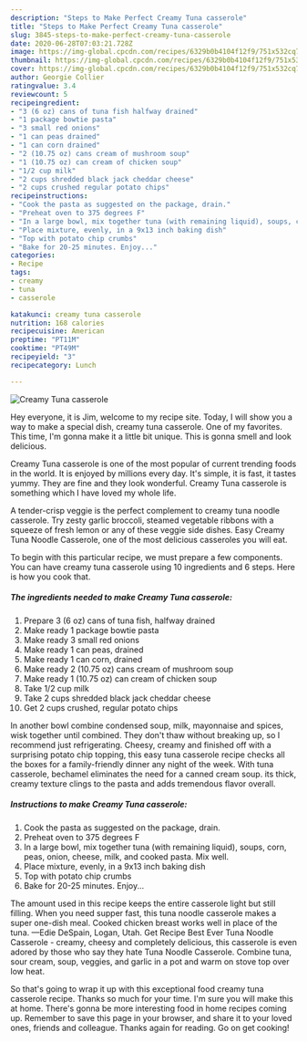 ```yaml
---
description: "Steps to Make Perfect Creamy Tuna casserole"
title: "Steps to Make Perfect Creamy Tuna casserole"
slug: 3845-steps-to-make-perfect-creamy-tuna-casserole
date: 2020-06-28T07:03:21.728Z
image: https://img-global.cpcdn.com/recipes/6329b0b4104f12f9/751x532cq70/creamy-tuna-casserole-recipe-main-photo.jpg
thumbnail: https://img-global.cpcdn.com/recipes/6329b0b4104f12f9/751x532cq70/creamy-tuna-casserole-recipe-main-photo.jpg
cover: https://img-global.cpcdn.com/recipes/6329b0b4104f12f9/751x532cq70/creamy-tuna-casserole-recipe-main-photo.jpg
author: Georgie Collier
ratingvalue: 3.4
reviewcount: 5
recipeingredient:
- "3 (6 oz) cans of tuna fish halfway drained"
- "1 package bowtie pasta"
- "3 small red onions"
- "1 can peas drained"
- "1 can corn drained"
- "2 (10.75 oz) cans cream of mushroom soup"
- "1 (10.75 oz) can cream of chicken soup"
- "1/2 cup milk"
- "2 cups shredded black jack cheddar cheese"
- "2 cups crushed regular potato chips"
recipeinstructions:
- "Cook the pasta as suggested on the package, drain."
- "Preheat oven to 375 degrees F"
- "In a large bowl, mix together tuna (with remaining liquid), soups, corn, peas, onion, cheese, milk, and cooked pasta. Mix well."
- "Place mixture, evenly, in a 9x13 inch baking dish"
- "Top with potato chip crumbs"
- "Bake for 20-25 minutes. Enjoy..."
categories:
- Recipe
tags:
- creamy
- tuna
- casserole

katakunci: creamy tuna casserole 
nutrition: 168 calories
recipecuisine: American
preptime: "PT11M"
cooktime: "PT49M"
recipeyield: "3"
recipecategory: Lunch

---
```



![Creamy Tuna casserole](https://img-global.cpcdn.com/recipes/6329b0b4104f12f9/751x532cq70/creamy-tuna-casserole-recipe-main-photo.jpg)

Hey everyone, it is Jim, welcome to my recipe site. Today, I will show you a way to make a special dish, creamy tuna casserole. One of my favorites. This time, I'm gonna make it a little bit unique. This is gonna smell and look delicious.

Creamy Tuna casserole is one of the most popular of current trending foods in the world. It is enjoyed by millions every day. It's simple, it is fast, it tastes yummy. They are fine and they look wonderful. Creamy Tuna casserole is something which I have loved my whole life.

A tender-crisp veggie is the perfect complement to creamy tuna noodle casserole. Try zesty garlic broccoli, steamed vegetable ribbons with a squeeze of fresh lemon or any of these veggie side dishes. Easy Creamy Tuna Noodle Casserole, one of the most delicious casseroles you will eat.


To begin with this particular recipe, we must prepare a few components. You can have creamy tuna casserole using 10 ingredients and 6 steps. Here is how you cook that.

<!--inarticleads1-->

##### The ingredients needed to make Creamy Tuna casserole:

1. Prepare 3 (6 oz) cans of tuna fish, halfway drained
1. Make ready 1 package bowtie pasta
1. Make ready 3 small red onions
1. Make ready 1 can peas, drained
1. Make ready 1 can corn, drained
1. Make ready 2 (10.75 oz) cans cream of mushroom soup
1. Make ready 1 (10.75 oz) can cream of chicken soup
1. Take 1/2 cup milk
1. Take 2 cups shredded black jack cheddar cheese
1. Get 2 cups crushed, regular potato chips


In another bowl combine condensed soup, milk, mayonnaise and spices, wisk together until combined. They don&#39;t thaw without breaking up, so I recommend just refrigerating. Cheesy, creamy and finished off with a surprising potato chip topping, this easy tuna casserole recipe checks all the boxes for a family-friendly dinner any night of the week. With tuna casserole, bechamel eliminates the need for a canned cream soup. its thick, creamy texture clings to the pasta and adds tremendous flavor overall. 

<!--inarticleads2-->

##### Instructions to make Creamy Tuna casserole:

1. Cook the pasta as suggested on the package, drain.
1. Preheat oven to 375 degrees F
1. In a large bowl, mix together tuna (with remaining liquid), soups, corn, peas, onion, cheese, milk, and cooked pasta. Mix well.
1. Place mixture, evenly, in a 9x13 inch baking dish
1. Top with potato chip crumbs
1. Bake for 20-25 minutes. Enjoy...


The amount used in this recipe keeps the entire casserole light but still filling. When you need supper fast, this tuna noodle casserole makes a super one-dish meal. Cooked chicken breast works well in place of the tuna. —Edie DeSpain, Logan, Utah. Get Recipe Best Ever Tuna Noodle Casserole - creamy, cheesy and completely delicious, this casserole is even adored by those who say they hate Tuna Noodle Casserole. Combine tuna, sour cream, soup, veggies, and garlic in a pot and warm on stove top over low heat. 

So that's going to wrap it up with this exceptional food creamy tuna casserole recipe. Thanks so much for your time. I'm sure you will make this at home. There's gonna be more interesting food in home recipes coming up. Remember to save this page in your browser, and share it to your loved ones, friends and colleague. Thanks again for reading. Go on get cooking!
